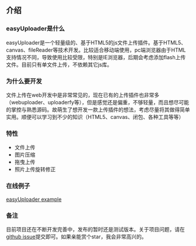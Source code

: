 ## 介绍

### easyUploader是什么

easyUploader是一个轻量级的、基于HTML5的js文件上传插件。基于HTML5、canvas、fileReader等技术开发。比较适合移动端使用，pc端浏览器由于HTML支持情况不同，导致使用比较受限，特别是IE浏览器，后期会考虑添加flash上传文件。目前只有单文件上传，不依赖其它js库。

### 为什么要开发

文件上传在web开发中是非常常见的，现在已有的上传插件也非常多（webuploader、uploaderfy等），但是感觉还是偏重，不够轻量，而且想尽可能的掌控与熟悉源码。故萌生了想开发一款上传插件的想法，考虑尽量将其做得简单实用。顺便可以学习到不少的知识（HTML5、canvas、闭包、各种工具等等）

### 特性

* 文件上传
* 图片压缩
* 拖曳上传
* 照片上传旋转修正

### 在线例子

[easyUploader example](http://test.hillpy.com/easyuploader/index.html)

### 备注

目前项目还在不断开发完善中，发布的暂时还是测试版本。关于项目问题，请在[github issue](https://github.com/hillpy/easyUploader/issues "github issue")提交即可。如果亲能赏个star，我会非常高兴的。